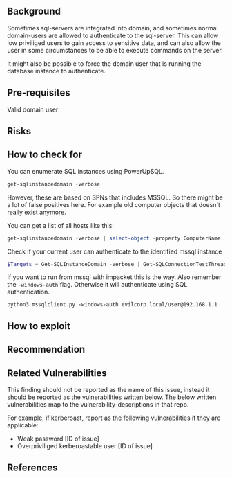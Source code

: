 ## Background

Sometimes sql-servers are integrated into domain, and sometimes normal domain-users are allowed to authenticate to the sql-server. This can allow low priviliged users to gain access to sensitive data, and can also allow the user in some circumstances to be able to execute commands on the server.

It might also be possible to force the domain user that is running the database instance to authenticate.


## Pre-requisites

Valid domain user

## Risks


## How to check for

You can enumerate SQL instances using PowerUpSQL.

```PowerShell
get-sqlinstancedomain -verbose
```

However, these are based on SPNs that includes MSSQL. So there might be a lot of false positives here. For example old computer objects that doesn't really exist anymore.

You can get a list of all hosts like this:

```PowerShell
get-sqlinstancedomain -verbose | select-object -property ComputerName
```


Check if your current user can authenticate to the identified mssql instance

```PowerShell
$Targets = Get-SQLInstanceDomain -Verbose | Get-SQLConnectionTestThreaded -Verbose -Threads 10 | Where-Object {$_.Status -like "Accessible"}
```

If you want to run from mssql with impacket this is the way. Also remember the `-windows-auth` flag. Otherwise it will authenticate using SQL authentication. 

```
python3 mssqlclient.py -windows-auth evilcorp.local/user@192.168.1.1
```


## How to exploit


## Recommendation


## Related Vulnerabilities

This finding should not be reported as the name of this issue, instead it should be reported as the vulnerabilities written below. The below written vulnerabilities map to the vulnerability-descriptions in that repo.

For example, if kerberoast, report as the following vulnerabilities if they are applicable:

- Weak password [ID of issue]
- Overpriviliged kerberoastable user [ID of issue]





## References


